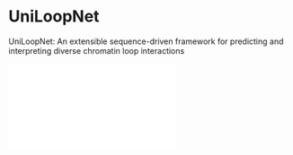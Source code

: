 # UniLoopNet
UniLoopNet: An extensible sequence-driven framework for predicting and interpreting diverse chromatin loop interactions

![GitHub图像](/Image/Fig1.pdf)
